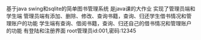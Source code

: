 基于java swing和sqlite的简单图书管理系统
是java课的大作业
实现了管理员端和学生端
管理员端有添加、删除、修改、查询书籍，查询、归还学生借书情况和管理账户的功能
学生端有查询、借阅书籍，查询、归还自己的借书情况和管理账户的功能
有登陆和注册界面
root管理员id:001,密码:12345
